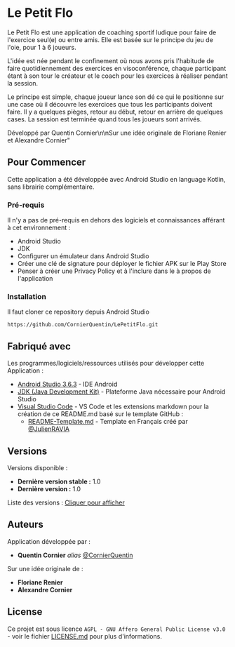 # Le Petit Flo

Le Petit Flo est une application de coaching sportif ludique pour faire de l'exercice seul(e) ou entre amis. Elle est basée sur le principe du jeu de l'oie, pour 1 à 6 joueurs.

L'idée est née pendant le confinement où nous avons pris l'habitude de faire quotidiennement des exercices en visoconférence, chaque participant étant à son tour le créateur et le coach pour les exercices à réaliser pendant la session.

Le principe est simple, chaque joueur lance son dé ce qui le positionne sur une case où il découvre les exercices que tous les participants doivent faire. Il y a quelques pièges, retour au début, retour en arrière de quelques cases. La session est terminée quand tous les joueurs sont arrivés.

Développé par Quentin Cornier\n\nSur une idée originale de Floriane Renier et Alexandre Cornier"

## Pour Commencer

Cette application a été développée avec Android Studio en language Kotlin, sans librairie complémentaire.

### Pré-requis

Il n'y a pas de pré-requis en dehors des logiciels et connaissances afférant à cet environnement :

* Android Studio
* JDK
* Configurer un émulateur dans Android Studio
* Créer une clé de signature pour déployer le fichier APK sur le Play Store
* Penser à créer une Privacy Policy et à l'inclure dans le à propos de l'application

### Installation

Il faut cloner ce repository depuis Android Studio

```
https://github.com/CornierQuentin/LePetitFlo.git
```

## Fabriqué avec

Les programmes/logiciels/ressources utilisés pour développer cette Application :

* [Android Studio 3.6.3](https://developer.android.com/studio/) - IDE Android
* [JDK (Java Development Kit)](https://www.oracle.com/java/technologies/javase-downloads.html/) - Plateforme Java nécessaire pour Android Studio
* [Visual Studio Code](https://code.visualstudio.com/docs/languages/markdown) - VS Code et les extensions markdown pour la création de ce README.md basé sur le template GitHub :
  * [README-Template.md](https://gist.github.com/JulienRAVIA/1cc6589cbf880d380a5bb574baa38811/) - Template en Français créé par [@JulienRAVIA](https://gist.github.com/JulienRAVIA/)

## Versions

Versions disponible :

- **Dernière version stable :** 1.0
- **Dernière version :** 1.0

Liste des versions : [Cliquer pour afficher](https://github.com/CornierQuentin/LePetitFlo/tags/)

## Auteurs

Application développée par :

* **Quentin Cornier** _alias_ [@CornierQuentin](https://github.com/CornierQuentin/)

Sur une idée originale de :

- **Floriane Renier**
- **Alexandre Cornier**

## License

Ce projet est sous licence ``AGPL - GNU Affero General Public License v3.0`` - voir le fichier [LICENSE.md](LICENSE.md) pour plus d'informations.
